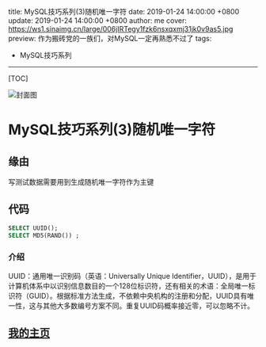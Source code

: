 title:  MySQL技巧系列(3)随机唯一字符
date: 2019-01-24 14:00:00 +0800
update: 2019-01-24 14:00:00 +0800
author: me
cover: https://ws1.sinaimg.cn/large/006jIRTegy1fzk6nsxqxmj31jk0v9as5.jpg
preview:  作为搬砖党的一族们，对MySQL一定再熟悉不过了
tags:

  -  MySQL技巧系列

---



[TOC]

![封面图](https://ws1.sinaimg.cn/large/006jIRTegy1fzk6nsxqxmj31jk0v9as5.jpg)

# MySQL技巧系列(3)随机唯一字符

## 缘由

写测试数据需要用到生成随机唯一字符作为主键

## 代码

```sql
SELECT UUID(); 
SELECT MD5(RAND()) ;
```

### 介绍

UUID：通用唯一识别码（英语：Universally Unique Identifier，UUID），是用于计算机体系中以识别信息数目的一个128位标识符，还有相关的术语：全局唯一标识符（GUID）。根据标准方法生成，不依赖中央机构的注册和分配，UUID具有唯一性，这与其他大多数编号方案不同。重复UUID码概率接近零，可以忽略不计。

## [我的主页](https://suveng.github.io/blog/)























